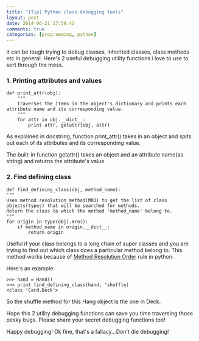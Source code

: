 ```yaml
---
title: "[Tip] Python class debugging tools"
layout: post
date: 2014-06-21 17:59:42
comments: true
categories: [programming, python]
---
```


It can be tough trying to debug classes, inherited classes, class methods etc in general. Here's 2 useful debugging utility functions i love to use to sort through the mess.

### 1. Printing attributes and values

	def print_attr(obj):
		"""
		Traverses the items in the object's dictionary and prints each attribute name and its corresponding value.
		"""
		for attr in obj.__dict__:
			print attr, getattr(obj, attr)

As explained in docstring, function print_attr() takes in an object and spits out each of its attributes and its corresponding value.

The built-in function getattr() takes an object and an attribute name(as string) and returns the attribute's value.

### 2. Find defining class

	def find_defining_class(obj, method_name):
	"""
	Uses method resolution method(MRO) to get the list of class objects(types) that will be searched for methods.
	Return the class to which the method 'method_name' belong to.
	"""
	for origin in type(obj).mro():
		if method_name in origin.__dict__:
			return origin

Useful if your class belongs to a long chain of super classes and you are trying to find out which class does a particular method belong to. This method works because of [Method Resolution Order](https://www.python.org/download/releases/2.3/mro/) rule in python.

Here's an example:
	
	>>> hand = Hand()
	>>> print find_defining_class(hand, 'shuffle)
	<class 'Card.Deck'>

So the shuffle method for this Hang object is the one in Deck.

Hope this 2 utility debugging functions can save you time traversing those pesky bugs. Please share your secret debugging functions too! 

Happy debugging! Ok fine, that's a fallacy...Don't die debugging!